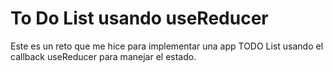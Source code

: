 # To Do List usando useReducer

Este es un reto que me hice para implementar una app TODO List usando el callback useReducer para manejar el estado.